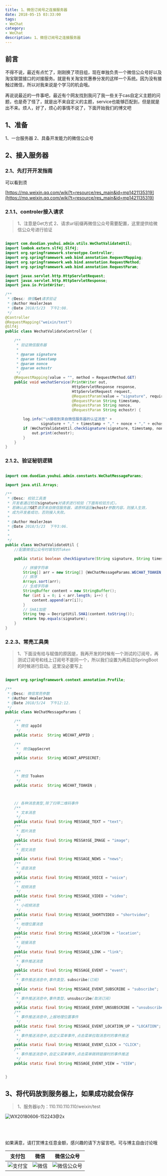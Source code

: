 ```yaml
---
title: 1、微信订阅号之连接服务器
date: 2018-05-15 03:33:00
tags: 
- WeChat
category: 
- WeChat
description: 1、微信订阅号之连接服务器
---
```

<!-- image url 
https://raw.githubusercontent.com/HealerJean/HealerJean.github.io/master/blogImages
　　首行缩进
<font color="red">  </font>
-->

## 前言

不得不说，最近有点忙了，刚刚换了项目组，现在单独负责一个微信公众号好以及淘宝联盟接口的对接服务。就是有关淘宝优惠券分发的这样一个系统。因为没有接触过微信，所以对我来说是个学习的机会哦。

再说说最近的一件事吧，最近有个网友找到我问了我一些关于cas自定义主题的问题，也是奇了怪了，就是出不来自定义的主题，service也能够匹配到，但是就是出不来。烦人，好了，烦心的事情不说了，下面开始我们的博文吧

## 1、准备

1、一台服务器
2、具备开发能力的微信公众号

## 2、接入服务器

### 2.1、先打开开发指南

可以看到须

[https://mp.weixin.qq.com/wiki?t=resource/res_main&id=mp1421135319](https://mp.weixin.qq.com/wiki?t=resource/res_main&id=mp1421135319)



### 2.1.1、controler接入请求

>1、注意是Get方式
>2、请求url前缀再微信公众号需要配置，这里提供给微信公众号进行验证

```java

import com.duodian.youhui.admin.utils.WeChatValidateUtil;
import lombok.extern.slf4j.Slf4j;
import org.springframework.stereotype.Controller;
import org.springframework.web.bind.annotation.RequestMapping;
import org.springframework.web.bind.annotation.RequestMethod;
import org.springframework.web.bind.annotation.RequestParam;

import javax.servlet.http.HttpServletRequest;
import javax.servlet.http.HttpServletResponse;
import java.io.PrintWriter;

/**
 * @Desc: 微信Get请求验证
 * @Author HealerJean
 * @Date 2018/5/23  下午2:08.
 */
@Controller
@RequestMapping("weixin/test")
@Slf4j
public class WechatValidateController {

    /**
     * 验证微信服务器
     *
     * @param signature
     * @param timestamp
     * @param nonce
     * @param echostr
     */
    @RequestMapping(value = "", method = RequestMethod.GET)
    public void wechatService(PrintWriter out,
                              HttpServletResponse response,
                              HttpServletRequest request,
                              @RequestParam(value = "signature", required = false) String signature,
                              @RequestParam String timestamp,
                              @RequestParam String nonce,
                              @RequestParam String echostr) {

        log.info("\n接收到来自微信服务器的认证消息" +
                signature + "," + timestamp + "," + nonce + "," + echostr);
        if (WeChatValidateUtil.checkSignature(signature, timestamp, nonce)) {
            out.print(echostr);
        }
    }
}


```


### 2.1.2、验证秘钥逻辑


```java

import com.duodian.youhui.admin.constants.WeChatMessageParams;

import java.util.Arrays;

/**
 * @Desc: 校验工具类
 * 开发者通过检验signature对请求进行校验（下面有校验方式）。
 * 若确认此次GET请求来自微信服务器，请原样返回echostr参数内容，则接入生效，
 * 成为开发者成功，否则接入失败。
 *
 * @Author HealerJean
 * @Date 2018/5/23  下午3:06.
 *
 *
 */
public class WeChatValidateUtil {
    //配置微信公众号时填写的Token

    public static boolean checkSignature(String signature, String timestamp, String nonce) {

        // 拼接字符串
        String[] arr = new String[] {WeChatMessageParams.WECHAT_TOAKEN, timestamp, nonce };
        // 排序
        Arrays.sort(arr);
        // 生成字符串
        StringBuffer content = new StringBuffer();
        for (int i = 0; i < arr.length; i++) {
            content.append(arr[i]);
        }
        // SHA1加密
        String tmp = DecriptUtil.SHA1(content.toString());
        return tmp.equals(signature);
    }
}

```

### 2.2.3、常亮工具类

> 1、下面没有给与赋值的原因是，我再开发的时候有一个测试的订阅号，再测试订阅号和线上订阅号不是同一个，所以我们设置为再启动SpringBoot的时候进行启动。这里没必要写上

```java

import org.springframework.context.annotation.Profile;

/**
 * @Desc: 微信常亮参数
 * @Author HealerJean
 * @Date 2018/5/24  下午12:12.
 */
public class WeChatMessageParams {

    /**
     * 微信 appId
     */
    public static  String WECHAT_APPID ;

    /**
     *  微信appSecret
     */
    public static  String WECHAT_APPSECRET;


    /**
     * 微信 Toaken
     */
    public static  String WECHAT_TOAKEN ;



    // 各种消息类型,除了扫带二维码事件
    /**
     * 文本消息
     */
    public static final String MESSAGE_TEXT = "text";
    /**
     * 图片消息
     */
    public static final String MESSAtGE_IMAGE = "image";
    /**
     * 图文消息
     */
    public static final String MESSAGE_NEWS = "news";
    /**
     * 语音消息
     */
    public static final String MESSAGE_VOICE = "voice";
    /**
     * 视频消息
     */
    public static final String MESSAGE_VIDEO = "video";
    /**
     * 小视频消息
     */
    public static final String MESSAGE_SHORTVIDEO = "shortvideo";
    /**
     * 地理位置消息
     */
    public static final String MESSAGE_LOCATION = "location";
    /**
     * 链接消息
     */
    public static final String MESSAGE_LINK = "link";
    /**
     * 事件推送消息
     */
    public static final String MESSAGE_EVENT = "event";
    /**
     * 事件推送消息中,事件类型，subscribe(订阅)
     */
    public static final String MESSAGE_EVENT_SUBSCRIBE = "subscribe";
    /**
     * 事件推送消息中,事件类型，unsubscribe(取消订阅)
     */
    public static final String MESSAGE_EVENT_UNSUBSCRIBE = "unsubscribe";
    /**
     * 事件推送消息中,上报地理位置事件
     */
    public static final String MESSAGE_EVENT_LOCATION_UP = "LOCATION";
    /**
     * 事件推送消息中,自定义菜单事件,点击菜单拉取消息时的事件推送
     */
    public static final String MESSAGE_EVENT_CLICK = "CLICK";
    /**
     * 事件推送消息中,自定义菜单事件,点击菜单跳转链接时的事件推送
     */
    public static final String MESSAGE_EVENT_VIEW = "VIEW";


}


```


## 3、将代码放到服务器上，如果成功就会保存

>1、服务器ip为：110.110.110.110/weixin/test

![WX20180606-152243@2x](https://raw.githubusercontent.com/HealerJean/HealerJean.github.io/master/blogImages/WX20180606-152243@2x.png)




<br/><br/><br/>
如果满意，请打赏博主任意金额，感兴趣的请下方留言吧。可与博主自由讨论哦

|支付包 | 微信|微信公众号|
|:-------:|:-------:|:------:|
|![支付宝](https://raw.githubusercontent.com/HealerJean/HealerJean.github.io/master/assets/img/tctip/alpay.jpg) | ![微信](https://raw.githubusercontent.com/HealerJean/HealerJean.github.io/master/assets/img/tctip/weixin.jpg)|![微信公众号](https://raw.githubusercontent.com/HealerJean/HealerJean.github.io/master/assets/img/my/qrcode_for_gh_a23c07a2da9e_258.jpg)|




<!-- Gitalk 评论 start  -->

<link rel="stylesheet" href="https://unpkg.com/gitalk/dist/gitalk.css">
<script src="https://unpkg.com/gitalk@latest/dist/gitalk.min.js"></script> 
<div id="gitalk-container"></div>    
 <script type="text/javascript">
    var gitalk = new Gitalk({
		clientID: `1d164cd85549874d0e3a`,
		clientSecret: `527c3d223d1e6608953e835b547061037d140355`,
		repo: `HealerJean.github.io`,
		owner: 'HealerJean',
		admin: ['HealerJean'],
		id: '9cPcnQ9nQuB1mXGH',
    });
    gitalk.render('gitalk-container');
</script> 

<!-- Gitalk end -->

